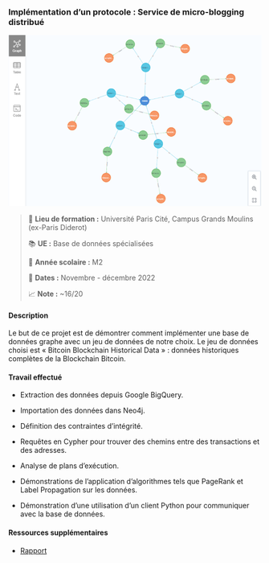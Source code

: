 ### Implémentation d’un protocole : Service de micro-blogging distribué
![neo4j-project-img.png](neo4j-project-img.png)
> :school: **Lieu de formation :** Université Paris Cité, Campus Grands Moulins (ex-Paris Diderot)
> 
> :books: **UE :** Base de données spécialisées 
> 
> :pushpin: **Année scolaire :** M2
> 
> :calendar: **Dates :** Novembre - décembre 2022 
> 
> :chart_with_upwards_trend: **Note :** ~16/20

#### Description
Le but de ce projet est de démontrer comment implémenter une base de données graphe avec un jeu de données de notre choix. Le jeu de données choisi est « Bitcoin Blockchain Historical Data » : données historiques complètes de la Blockchain Bitcoin.

#### Travail effectué
- Extraction des données depuis Google BigQuery.

- Importation des données dans Neo4j.

- Définition des contraintes d’intégrité.

- Requêtes en Cypher pour trouver des chemins entre des transactions et des adresses.

- Analyse de plans d’exécution.

- Démonstrations de l’application d’algorithmes tels que PageRank et Label Propagation sur les données.

- Démonstration d’une utilisation d’un client Python pour communiquer avec la base de données.

#### Ressources supplémentaires
- [Rapport](Rapport_FR.pdf)